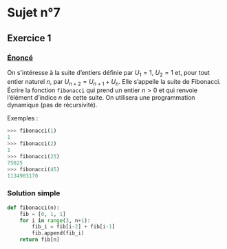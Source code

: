# Sujet n°7
## Exercice 1

### [Énoncé](21-NSI-07.pdf)

On s'intéresse à la suite d’entiers définie par $U_1 = 1$, $U_2 = 1$ et, pour tout entier naturel $n$, par $U_{n+2} = U_{n+1} + U_n$.
Elle s’appelle la suite de Fibonacci.
Écrire la fonction `fibonacci` qui prend un entier $n > 0$ et qui renvoie l’élément d’indice $n$ de cette suite.
On utilisera une programmation dynamique (pas de récursivité).

Exemples :

```python
>>> fibonacci(1)
1
>>> fibonacci(2)
1
>>> fibonacci(25)
75025
>>> fibonacci(45)
1134903170
```

### Solution simple

```python
def fibonacci(n):
    fib = [0, 1, 1]
    for i in range(3, n+1):
        fib_i = fib[i-2] + fib[i-1]
        fib.append(fib_i)
    return fib[n]
```

